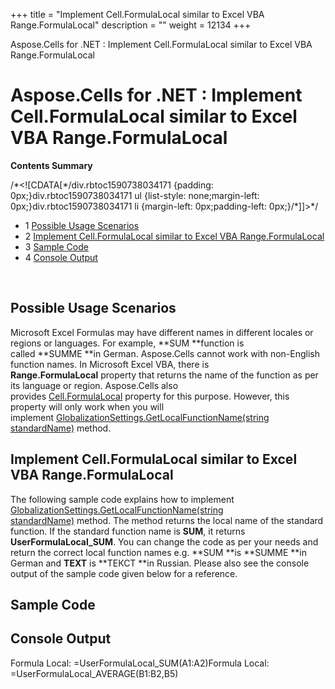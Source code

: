 +++
title = "Implement Cell.FormulaLocal similar to Excel VBA Range.FormulaLocal" 
description = "" 
weight = 12134 
+++

Aspose.Cells for .NET : Implement Cell.FormulaLocal similar to Excel VBA Range.FormulaLocal  

# Aspose.Cells for .NET : Implement Cell.FormulaLocal similar to Excel VBA Range.FormulaLocal


**Contents Summary**

/\*<!\[CDATA\[\*/div.rbtoc1590738034171 {padding: 0px;}div.rbtoc1590738034171 ul {list-style: none;margin-left: 0px;}div.rbtoc1590738034171 li {margin-left: 0px;padding-left: 0px;}/\*\]\]>\*/

*   1 [Possible Usage Scenarios](#ImplementCell.FormulaLocalsimilartoExcelVBARange.FormulaLocal-PossibleUsageScenarios)
*   2 [Implement Cell.FormulaLocal similar to Excel VBA Range.FormulaLocal](#ImplementCell.FormulaLocalsimilartoExcelVBARange.FormulaLocal-ImplementCell.FormulaLocalsimilartoExcelVBARange.FormulaLocal)
*   3 [Sample Code](#ImplementCell.FormulaLocalsimilartoExcelVBARange.FormulaLocal-SampleCode)
*   4 [Console Output](#ImplementCell.FormulaLocalsimilartoExcelVBARange.FormulaLocal-ConsoleOutput)

 

## Possible Usage Scenarios

Microsoft Excel Formulas may have different names in different locales or regions or languages. For example, **SUM **function is called **SUMME **in German. Aspose.Cells cannot work with non-English function names. In Microsoft Excel VBA, there is **Range.FormulaLocal** property that returns the name of the function as per its language or region. Aspose.Cells also provides [Cell.FormulaLocal](https://apireference.aspose.com/net/cells/aspose.cells/cell/properties/formulalocal) property for this purpose. However, this property will only work when you will implement [GlobalizationSettings.GetLocalFunctionName(string standardName)](https://apireference.aspose.com/net/cells/aspose.cells/globalizationsettings/methods/getlocalfunctionname) method. 

## Implement Cell.FormulaLocal similar to Excel VBA Range.FormulaLocal

The following sample code explains how to implement [GlobalizationSettings.GetLocalFunctionName(string standardName)](https://apireference.aspose.com/net/cells/aspose.cells/globalizationsettings/methods/getlocalfunctionname) method. The method returns the local name of the standard function. If the standard function name is **SUM**, it returns **UserFormulaLocal\_SUM**. You can change the code as per your needs and return the correct local function names e.g. **SUM **is **SUMME **in German and **TEXT** is **ТЕКСТ **in Russian. Please also see the console output of the sample code given below for a reference.

## Sample Code

## Console Output

Formula Local: =UserFormulaLocal\_SUM(A1:A2)Formula Local: =UserFormulaLocal\_AVERAGE(B1:B2,B5)

